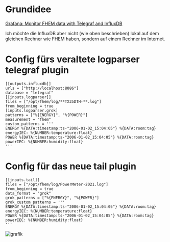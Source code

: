 # Grundidee

[Grafana: Monitor FHEM data with Telegraf and InfluxDB](https://www.dev-eth0.de/2016/12/07/grafana_fhem_influxdb/)

Ich möchte die InfluxDB aber nicht (wie oben beschrieben) lokal auf dem gleichen Rechner wie FHEM haben, sondern auf einem Rechner im Internet.

# Config fürs veraltete logparser telegraf plugin

    [[outputs.influxdb]]
    urls = ["http://localhost:8086"]
    database = "telegraf"
    [[inputs.logparser]]
    files = ["/opt/fhem/log/**TX35DTH-**.log"]
    from_beginning = true
    [inputs.logparser.grok]
    patterns = ["%{ENERGY}", "%{POWER}"]
    measurement = "fhem"
    custom_patterns = '''
    ENERGY %{DATA:timestamp:ts-"2006-01-02_15:04:05"} %{DATA:room:tag} energyIEC: %{NUMBER:temperature:float}
    POWER %{DATA:timestamp:ts-"2006-01-02_15:04:05"} %{DATA:room:tag} powerIEC: %{NUMBER:humidity:float}
    '''
# Config für das neue tail plugin

    [[inputs.tail]]
    files = ["/opt/fhem/log/PowerMeter-2021.log"]
    from_beginning = true
    data_format = "grok"
    grok_patterns = ["%{ENERGY}", "%{POWER}"]
    grok_custom_patterns = '''
    ENERGY %{DATA:timestamp:ts-"2006-01-02_15:04:05"} %{DATA:room:tag} energyIEC: %{NUMBER:temperature:float}
    POWER %{DATA:timestamp:ts-"2006-01-02_15:04:05"} %{DATA:room:tag} powerIEC: %{NUMBER:humidity:float}
    '''


![grafik](https://user-images.githubusercontent.com/7657793/205508463-e8f5b3c1-58bc-484d-9cc6-6a7fe3e4850b.png)







